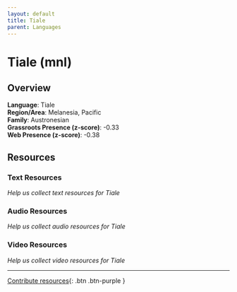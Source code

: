 ```yaml
---
layout: default
title: Tiale
parent: Languages
---
```


# Tiale (mnl)

## Overview

**Language**: Tiale  
**Region/Area**: Melanesia, Pacific  
**Family**: Austronesian  
**Grassroots Presence (z-score)**: -0.33  
**Web Presence (z-score)**: -0.38  

## Resources

### Text Resources
*Help us collect text resources for Tiale*

### Audio Resources
*Help us collect audio resources for Tiale*

### Video Resources
*Help us collect video resources for Tiale*

---

[Contribute resources](https://forms.office.com/e/1SfLJx3u1r){: .btn .btn-purple }
